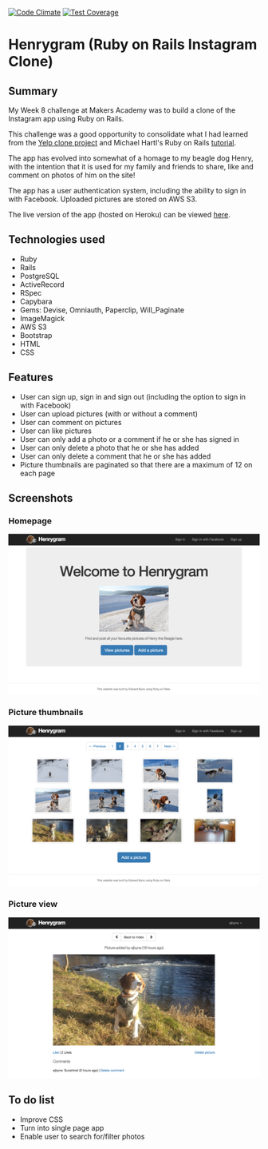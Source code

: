[![Code Climate](https://codeclimate.com/github/ejbyne/rails-instagram/badges/gpa.svg)](https://codeclimate.com/github/ejbyne/rails-instagram)
[![Test Coverage](https://codeclimate.com/github/ejbyne/rails-instagram/badges/coverage.svg)](https://codeclimate.com/github/ejbyne/rails-instagram)

# Henrygram (Ruby on Rails Instagram Clone)

## Summary

My Week 8 challenge at Makers Academy was to build a clone of the Instagram app using Ruby on Rails.

This challenge was a good opportunity to consolidate what I had learned from the [Yelp clone project](https://github.com/ejbyne/rails-yelp) and Michael Hartl's Ruby on Rails [tutorial](https://github.com/ejbyne/rails-twitter).

The app has evolved into somewhat of a homage to my beagle dog Henry, with the intention that it is used for my family and friends to share, like and comment on photos of him on the site!

The app has a user authentication system, including the ability to sign in with Facebook. Uploaded pictures are stored on AWS S3.

The live version of the app (hosted on Heroku) can be viewed [here](https://henrygram.herokuapp.com).

## Technologies used

- Ruby
- Rails
- PostgreSQL
- ActiveRecord
- RSpec
- Capybara
- Gems: Devise, Omniauth, Paperclip, Will_Paginate
- ImageMagick
- AWS S3
- Bootstrap
- HTML
- CSS

## Features

- User can sign up, sign in and sign out (including the option to sign in with Facebook)
- User can upload pictures (with or without a comment)
- User can comment on pictures
- User can like pictures
- User can only add a photo or a comment if he or she has signed in
- User can only delete a photo that he or she has added
- User can only delete a comment that he or she has added
- Picture thumbnails are paginated so that there are a maximum of 12 on each page

## Screenshots

### Homepage
<img src="images/homepage.png">

### Picture thumbnails
<img src="images/picture-index.png">

### Picture view
<img src="images/picture-view.png">

## To do list

- Improve CSS
- Turn into single page app
- Enable user to search for/filter photos
